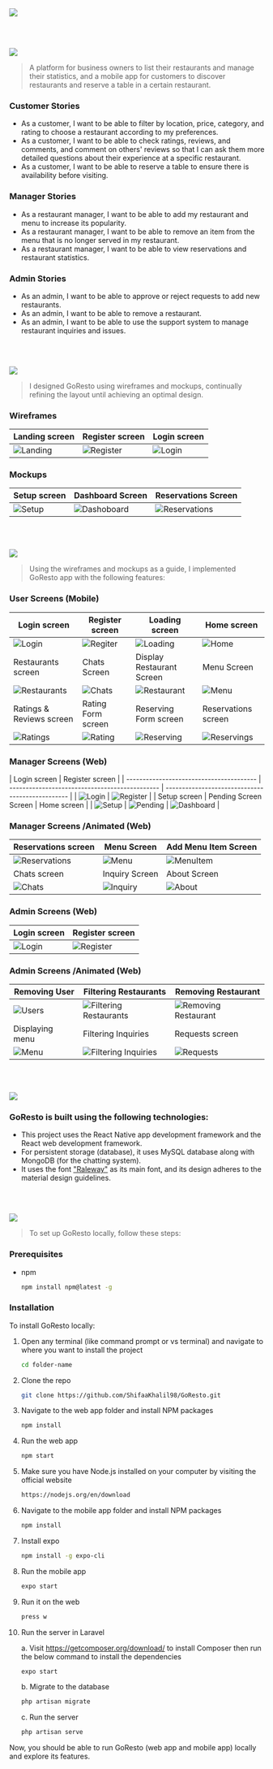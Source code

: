 <img src="./readme/readme/title1.svg"/>

<br><br>

<!-- project philosophy -->
<img src="./readme/readme/title2.svg"/>

> A platform for business owners to list their restaurants and manage their statistics, and a mobile app for customers to discover restaurants and reserve a table in a certain restaurant.

### Customer Stories

- As a customer, I want to be able to filter by location, price, category, and rating to choose a restaurant according to my preferences.
- As a customer, I want to be able to check ratings, reviews, and comments, and comment on others' reviews so that I can ask them more detailed questions about their experience at a specific restaurant.
- As a customer, I want to be able to reserve a table to ensure there is availability before visiting.

### Manager Stories

- As a restaurant manager, I want to be able to add my restaurant and menu to increase its popularity.
- As a restaurant manager, I want to be able to remove an item from the menu that is no longer served in my restaurant.
- As a restaurant manager, I want to be able to view reservations and restaurant statistics.

### Admin Stories

- As an admin, I want to be able to approve or reject requests to add new restaurants.
- As an admin, I want to be able to remove a restaurant.
- As an admin, I want to be able to use the support system to manage restaurant inquiries and issues.

<br><br>

<!-- Prototyping -->
<img src="./readme/readme/title3.svg"/>

> I designed GoResto using wireframes and mockups, continually refining the layout until achieving an optimal design.

### Wireframes

| Landing screen                                        | Register screen                                         | Login screen                                      |
| ----------------------------------------------------- | ------------------------------------------------------- | ------------------------------------------------- |
| ![Landing](./readme/readme/demo/landingWireframe.png) | ![Register](./readme/readme/demo/registerWireframe.png) | ![Login](./readme/readme/demo/loginWireframe.png) |

### Mockups

| Setup screen                                    | Dashboard Screen                                         | Reservations Screen                                          |
| ----------------------------------------------- | -------------------------------------------------------- | ------------------------------------------------------------ |
| ![Setup](./readme/readme/demo/setupMockups.png) | ![Dashoboard](./readme/readme/demo/dashboardMockups.png) | ![Reservations](./readme/readme/demo/reservationsMockup.png) |

<br><br>

<!-- Implementation -->
<img src="./readme/readme/title4.svg"/>

> Using the wireframes and mockups as a guide, I implemented GoResto app with the following features:

### User Screens (Mobile)

| Login screen                                         | Register screen                                     | Loading screen                                           | Home screen                                          |
| ---------------------------------------------------- | --------------------------------------------------- | -------------------------------------------------------- | ---------------------------------------------------- |
| ![Login](./readme/readme/demo/mobileSignin.png)      | ![Regiter](./readme/readme/demo/mobileRegister.png) | ![Loading](./readme/readme/demo/loading.gif)             | ![Home](./readme/readme/demo/home.gif)               |
| Restaurants screen                                   | Chats Screen                                        | Display Restaurant Screen                                | Menu Screen                                          |
| ![Restaurants](./readme/readme/demo/restaurants.gif) | ![Chats](./readme/readme/demo/chats.gif)            | ![Restaurant](./readme/readme/demo/mobileRestaurant.png) | ![Menu](./readme/readme/demo/menu.gif)               |
| Ratings & Reviews screen                             | Rating Form screen                                  | Reserving Form screen                                    | Reservations screen                                  |
| ![Ratings](./readme/readme/demo/ratings.gif)         | ![Rating](./readme/readme/demo/rating.gif)          | ![Reserving](./readme/readme/demo/restaurant.gif)        | ![Reservings](./readme/readme/demo/reservations.gif) |

### Manager Screens (Web)

| Login screen                             | Register screen                                |
| ---------------------------------------- | ---------------------------------------------- | ------------------------------------------------ |
| ![Login](./readme/readme/demo/login.png) | ![Register](./readme/readme/demo/register.png) |
| Setup screen                             | Pending Screen Screen                          | Home screen                                      |
| ![Setup](./readme/readme/demo/setup.png) | ![Pending](./readme/readme/demo/pending.png)   | ![Dashboard](./readme/readme/demo/dashboard.png) |

### Manager Screens /Animated (Web)

| Reservations screen                                       | Menu Screen                                     | Add Menu Item Screen                              |
| --------------------------------------------------------- | ----------------------------------------------- | ------------------------------------------------- |
| ![Reservations](./readme/readme/demo/webReservations.gif) | ![Menu](./readme/readme/demo/webMenu.gif)       | ![MenuItem](./readme/readme/demo/addMenuItem.gif) |
| Chats screen                                              | Inquiry Screen                                  | About Screen                                      |
| ![Chats](./readme/readme/demo/webChats.gif)               | ![Inquiry](./readme/readme/demo/webInquiry.gif) | ![About](./readme/readme/demo/editResto.gif)      |

### Admin Screens (Web)

| Login screen                             | Register screen                                |
| ---------------------------------------- | ---------------------------------------------- |
| ![Login](./readme/readme/demo/login.png) | ![Register](./readme/readme/demo/register.png) |

### Admin Screens /Animated (Web)

| Removing User                                | Filtering Restaurants                                                  | Removing Restaurant                                            |
| -------------------------------------------- | ---------------------------------------------------------------------- | -------------------------------------------------------------- |
| ![Users](./readme/readme/demo/userAdmin.gif) | ![Filtering Restaurants](./readme/readme/demo/filteringRestoAdmin.gif) | ![Removing Restaurant](./readme/readme/demo/removingResto.gif) |
| Displaying menu                              | Filtering Inquiries                                                    | Requests screen                                                |
| ![Menu](./readme/readme/demo/menuAdmin.gif)  | ![Filtering Inquiries](./readme/readme/demo/inquiries.gif)             | ![Requests](./readme/readme/demo/requestsAdmin.gif)            |

<br><br>

<!-- Tech stack -->
<img src="./readme/readme/title5.svg"/>

### GoResto is built using the following technologies:

- This project uses the React Native app development framework and the React web development framework.
- For persistent storage (database), it uses MySQL database along with MongoDB (for the chatting system).
- It uses the font ["Raleway"](https://fonts.googleapis.com/css2?family=Fasthand&family=Raleway:wght@400;500;700;800;900&display=swap) as its main font, and its design adheres to the material design guidelines.

<br><br>

<!-- How to run -->
<img src="./readme/readme/title6.svg"/>

> To set up GoResto locally, follow these steps:

### Prerequisites

- npm
  ```sh
  npm install npm@latest -g
  ```

### Installation

To install GoResto locally:

1. Open any terminal (like command prompt or vs terminal) and navigate to where you want to install the project

   ```sh
   cd folder-name
   ```

2. Clone the repo
   ```sh
   git clone https://github.com/ShifaaKhalil98/GoResto.git
   ```
3. Navigate to the web app folder and install NPM packages

   ```sh
   npm install
   ```

4. Run the web app

   ```sh
   npm start
   ```

5. Make sure you have Node.js installed on your computer by visiting the official website

   ```sh
   https://nodejs.org/en/download
   ```

6. Navigate to the mobile app folder and install NPM packages

   ```sh
   npm install
   ```

7. Install expo

   ```sh
   npm install -g expo-cli
   ```

8. Run the mobile app

   ```sh
   expo start
   ```

9. Run it on the web

   ```sh
   press w
   ```

10. Run the server in Laravel

    a. Visit https://getcomposer.org/download/ to install Composer then run the below command to install the dependencies

    ```sh
    expo start
    ```

    b. Migrate to the database

    ```sh
    php artisan migrate
    ```

    c. Run the server

    ```sh
    php artisan serve
    ```

Now, you should be able to run GoResto (web app and mobile app) locally and explore its features.

